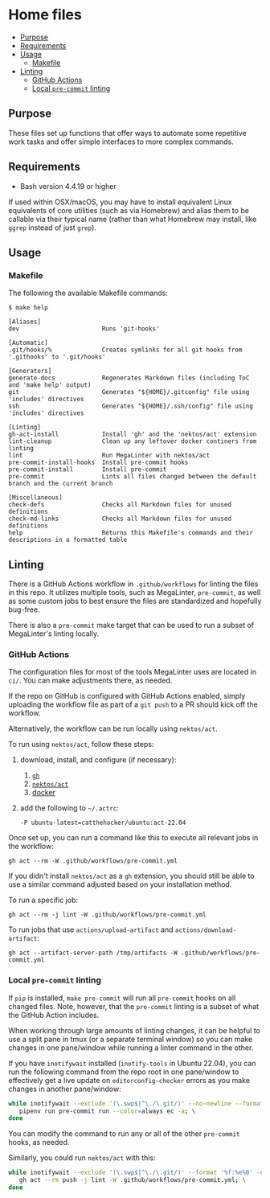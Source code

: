 # Home files

- [Purpose](#purpose)
- [Requirements](#requirements)
- [Usage](#usage)
  - [Makefile](#makefile)
- [Linting](#linting)
  - [GitHub Actions](#github-actions)
  - [Local `pre-commit` linting](#local-pre-commit-linting)

## Purpose

These files set up functions that offer ways to automate some repetitive work tasks and offer simple interfaces to more complex commands.

## Requirements

* Bash version 4.4.19 or higher

If used within OSX/macOS, you may have to install equivalent Linux equivalents of core utilities (such as via Homebrew) and alias them to be callable
via their typical name (rather than what Homebrew may install, like `ggrep` instead of just `grep`).

## Usage

### Makefile

The following the available Makefile commands:

```editorconfig
$ make help

[Aliases]
dev                       Runs 'git-hooks'

[Automatic]
.git/hooks/%              Creates symlinks for all git hooks from '.githooks' to '.git/hooks'

[Generators]
generate-docs             Regenerates Markdown files (including ToC and 'make help' output)
git                       Generates "${HOME}/.gitconfig" file using 'includes' directives
ssh                       Generates "${HOME}/.ssh/config" file using 'includes' directives

[Linting]
gh-act-install            Install 'gh' and the 'nektos/act' extension
lint-cleanup              Clean up any leftover docker continers from linting
lint                      Run MegaLinter with nektos/act
pre-commit-install-hooks  Install pre-commit hooks
pre-commit-install        Install pre-commit
pre-commit                Lints all files changed between the default branch and the current branch

[Miscellaneous]
check-defs                Checks all Markdown files for unused definitions
check-md-links            Checks all Markdown files for unused definitions
help                      Returns this Makefile's commands and their descriptions in a formatted table
```

## Linting

There is a GitHub Actions workflow in `.github/workflows` for linting the files in this repo. It utilizes multiple tools, such as MegaLinter,
`pre-commit`, as well as some custom jobs to best ensure the files are standardized and hopefully bug-free.

There is also a `pre-commit` make target that can be used to run a subset of MegaLinter's linting locally.

### GitHub Actions

The configuration files for most of the tools MegaLinter uses are located in `ci/`. You can make adjustments there, as needed.

If the repo on GitHub is configured with GitHub Actions enabled, simply uploading the workflow file as part of a `git push` to a PR should kick off
the workflow.

Alternatively, the workflow can be run locally using `nektos/act`.

To run using `nektos/act`, follow these steps:
1. download, install, and configure (if necessary):
   1. [`gh`][install `gh`]
   1. [`nektos/act`][install `nektos/act`]
   1. [docker][install docker]
1. add the following to `~/.actrc`:

       -P ubuntu-latest=catthehacker/ubuntu:act-22.04

Once set up, you can run a command like this to execute all relevant jobs in the workflow:

    gh act --rm -W .github/workflows/pre-commit.yml

If you didn't install `nektos/act` as a `gh` extension, you should still be able to use a similar command adjusted based on your installation method.

To run a specific job:

    gh act --rm -j lint -W .github/workflows/pre-commit.yml

To run jobs that use `actions/upload-artifact` and `actions/download-artifact`:

    gh act --artifact-server-path /tmp/artifacts -W .github/workflows/pre-commit.yml

### Local `pre-commit` linting

If `pip` is installed, `make pre-commit` will run all `pre-commit` hooks on all changed files. Note, however, that the `pre-commit` linting is a
subset of what the GitHub Action includes.

When working through large amounts of linting changes, it can be helpful to use a split pane in tmux (or a separate terminal window) so you can make
changes in one pane/window while running a linter command in the other.

If you have `inotifywait` installed (`inotify-tools` in Ubuntu 22.04), you can run the following command from the repo root in one pane/window to
effectively get a live update on `editorconfig-checker` errors as you make changes in another pane/window:

```bash
while inotifywait --exclude '(\.swp$|^\./\.git/)' --no-newline --format '%0' -e modify -r .; do \
   pipenv run pre-commit run --color=always ec -a; \
done
```

You can modify the command to run any or all of the other `pre-commit` hooks, as needed.

Similarly, you could run `nektos/act` with this:

```bash
while inotifywait --exclude '(\.swp$|^\./\.git/)' --format '%f:%e%0' -e modify -r .; do \
   gh act --rm push -j lint -W .github/workflows/pre-commit.yml; \
done
```


[install `gh`]: https://github.com/cli/cli/blob/trunk/docs/install_linux.md#debian-ubuntu-linux-raspberry-pi-os-apt
[install `nektos/act`]: https://nektosact.com/installation/gh.html
[install docker]: https://docs.docker.com/get-docker/
